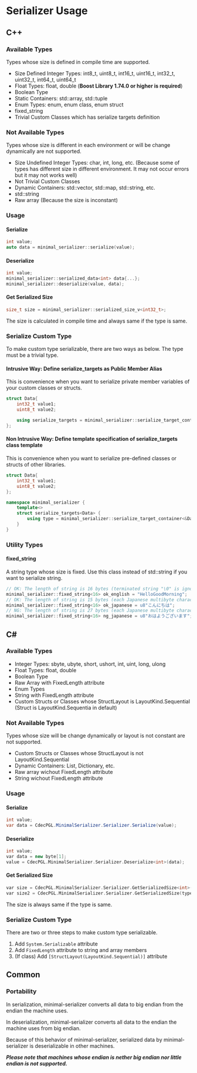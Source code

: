 # Serializer Usage

## C++

### Available Types

Types whose size is defined in compile time are supported.

- Size Defined Integer Types: int8_t, uint8_t, int16_t, uint16_t, int32_t, uint32_t, int64_t, uint64_t
- Float Types: float, double (**Boost Library 1.74.0 or higher is required**)
- Boolean Type
- Static Containers: std::array, std::tuple
- Enum Types: enum, enum class, enum struct
- fixed_string
- Trivial Custom Classes which has serialize targets definition

### Not Available Types

Types whose size is different in each environment or will be change dynamically are not supported.

- Size Undefined Integer Types: char, int, long, etc. (Because some of types has different size in different environment. It may not occur errors but it may not works well)
- Not Trivial Custom Classes
- Dynamic Containers: std::vector, std::map, std::string, etc.
- std::string
- Raw array (Because the size is inconstant)

### Usage

#### Serialize

```cpp
int value;
auto data = minimal_serializer::serialize(value);
```

#### Deserialize

```cpp
int value;
minimal_serializer::serialized_data<int> data{...};
minimal_serializer::deserialize(value, data);
```

#### Get Serialized Size

```cpp
size_t size = minimal_serializer::serialized_size_v<int32_t>;
```

The size is calculated in compile time and always same if the type is same.

### Serialize Custom Type

To make custom type serializable, there are two ways as below.
The type must be a trivial type.

#### Intrusive Way: Define serialize_targets as Public Member Alias

This is convenience when you want to serialize private member variables of your custom classes or structs.

```cpp
struct Data{
    int32_t value1;
    uint8_t value2;

    using serialize_targets = minimal_serializer::serialize_target_container<&Data::value1, &Data::value2>;
};
```

#### Non Intrusive Way: Define template specification of serialize_targets class template

This is convenience when you want to serialize pre-defined classes or structs of other libraries.

```cpp
struct Data{
    int32_t value1;
    uint8_t value2;
};

namespace minimal_serializer {
    template<>
    struct serialize_targets<Data> {
        using type = minimal_serializer::serialize_target_container<&Data::value1, &Data::value2>;
    }
}
```

### Utility Types

#### fixed_string

A string type whose size is fixed.
Use this class instead of std::string if you want to serialize string.

```cpp
// OK: The length of string is 16 bytes (terminated string "\0" is ignored), which is less than 16 bytes
minimal_serializer::fixed_string<16> ok_english = "HelloGoodMorning";
// OK: The length of string is 15 bytes (each Japanese multibyte character is 3 bytes), which is less than 16 bytes
minimal_serializer::fixed_string<16> ok_japanese = u8"こんにちは";
// NG: The length of string is 27 bytes (each Japanese multibyte character is 3 bytes), which is less than 16 bytes
minimal_serializer::fixed_string<16> ng_japanese = u8"おはようございます";
```

## C#

### Available Types

- Integer Types: sbyte, ubyte, short, ushort, int, uint, long, ulong
- Float Types: float, double
- Boolean Type
- Raw Array with FixedLength attribute
- Enum Types
- String with FixedLength attribute
- Custom Structs or Classes whose StructLayout is LayoutKind.Sequential (Struct is LayoutKind.Sequentia in default)

### Not Available Types

Types whose size will be change dynamically or layout is not constant are not supported.

- Custom Structs or Classes whose StructLayout is not LayoutKind.Sequential
- Dynamic Containers: List, Dictionary, etc.
- Raw array wichout FixedLength attribute
- String wichout FixedLength attribute

### Usage

#### Serialize

```csharp
int value;
var data = CdecPGL.MinimalSerializer.Serializer.Serialize(value);
```

#### Deserialize

```cpp
int value;
var data = new byte[1];
value = CdecPGL.MinimalSerializer.Serializer.Deserialize<int>(data);
```

#### Get Serialized Size

```cpp
var size = CdecPGL.MinimalSerializer.Serializer.GetSerializedSize<int>();
var size2 = CdecPGL.MinimalSerializer.Serializer.GetSerializedSize(typeof(int));
```

The size is always same if the type is same.

### Serialize Custom Type

There are two or three steps to make custom type serializable.

1. Add `System.Serializable` attribute
1. Add `FixedLength` attribute to string and array members
1. (If class) Add `[StructLayout(LayoutKind.Sequential)]` attribute

## Common

### Portability

In serialization, minimal-serializer converts all data to big endian from the endian the machine uses.

In deserialization, minimal-serializer converts all data to the endian the machine uses from big endian.

Because of this behavior of minimal-serializer, serialized data by minimal-serializer is deserializable in other machines.

***Please note that machines whose endian is nether big endian nor little endian is not supported.***

